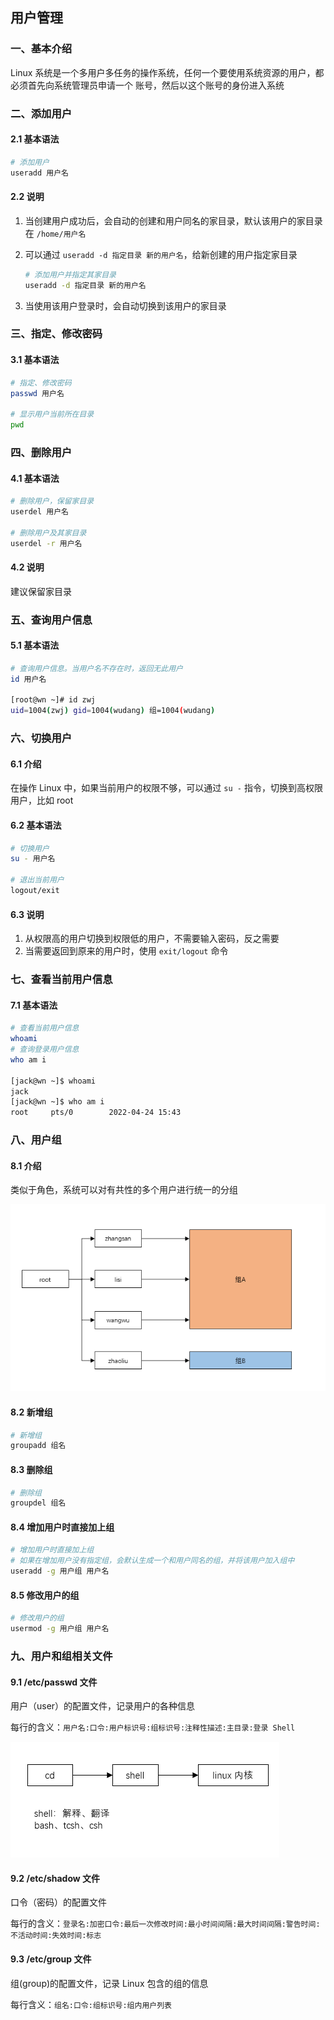 ## 用户管理

### 一、基本介绍

Linux 系统是一个多用户多任务的操作系统，任何一个要使用系统资源的用户，都必须首先向系统管理员申请一个
账号，然后以这个账号的身份进入系统



### 二、添加用户

#### 2.1 基本语法

```bash
# 添加用户
useradd 用户名
```



#### 2.2 说明

1. 当创建用户成功后，会自动的创建和用户同名的家目录，默认该用户的家目录在 `/home/用户名`

2. 可以通过 `useradd -d 指定目录 新的用户名`，给新创建的用户指定家目录

   ```bash
   # 添加用户并指定其家目录
   useradd -d 指定目录 新的用户名
   ```

3. 当使用该用户登录时，会自动切换到该用户的家目录



### 三、指定、修改密码

#### 3.1 基本语法

```bash
# 指定、修改密码
passwd 用户名

# 显示用户当前所在目录
pwd
```



### 四、删除用户 

#### 4.1 基本语法

```bash
# 删除用户，保留家目录
userdel 用户名

# 删除用户及其家目录
userdel -r 用户名
```



#### 4.2 说明

建议保留家目录



### 五、查询用户信息

#### 5.1 基本语法

```bash
# 查询用户信息。当用户名不存在时，返回无此用户
id 用户名

[root@wn ~]# id zwj
uid=1004(zwj) gid=1004(wudang) 组=1004(wudang)
```



### 六、切换用户

#### 6.1 介绍

在操作 Linux 中，如果当前用户的权限不够，可以通过 `su -` 指令，切换到高权限用户，比如 root



#### 6.2 基本语法

```bash
# 切换用户
su - 用户名

# 退出当前用户
logout/exit
```



#### 6.3 说明

1. 从权限高的用户切换到权限低的用户，不需要输入密码，反之需要
2. 当需要返回到原来的用户时，使用 `exit/logout` 命令



### 七、查看当前用户信息

#### 7.1 基本语法

```bash
# 查看当前用户信息
whoami
# 查询登录用户信息
who am i

[jack@wn ~]$ whoami
jack
[jack@wn ~]$ who am i
root     pts/0        2022-04-24 15:43
```



### 八、用户组

#### 8.1 介绍

类似于角色，系统可以对有共性的多个用户进行统一的分组

![1650787932995](用户管理.assets/1650787932995.png)

#### 8.2 新增组

```bash
# 新增组
groupadd 组名
```



#### 8.3 删除组

```bash
# 删除组
groupdel 组名
```



#### 8.4 增加用户时直接加上组

```bash
# 增加用户时直接加上组
# 如果在增加用户没有指定组，会默认生成一个和用户同名的组，并将该用户加入组中
useradd -g 用户组 用户名
```



#### 8.5 修改用户的组

```bash
# 修改用户的组
usermod -g 用户组 用户名
```



### 九、用户和组相关文件

#### 9.1 /etc/passwd 文件

用户（user）的配置文件，记录用户的各种信息

每行的含义：`用户名:口令:用户标识号:组标识号:注释性描述:主目录:登录 Shell`

![1650790509871](用户管理.assets/1650790509871.png)



#### 9.2 /etc/shadow 文件

口令（密码）的配置文件

每行的含义：`登录名:加密口令:最后一次修改时间:最小时间间隔:最大时间间隔:警告时间:不活动时间:失效时间:标志`



#### 9.3 /etc/group 文件

组(group)的配置文件，记录 Linux 包含的组的信息

每行含义：`组名:口令:组标识号:组内用户列表`



























































































